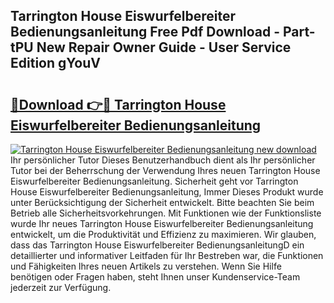 ## Tarrington House Eiswurfelbereiter Bedienungsanleitung Free Pdf Download - Part-tPU New Repair Owner Guide - User Service Edition gYouV

# <h2><a href="http://df2iv6.blite.top/?on=Tarrington+House+Eiswurfelbereiter+Bedienungsanleitung">🔗Download 👉🔴 Tarrington House Eiswurfelbereiter Bedienungsanleitung</a></h2>

[![Tarrington House Eiswurfelbereiter Bedienungsanleitung new download](https://i.imgur.com/lujVjoI.png)](http://df2iv6.blite.top/?on=Tarrington+House+Eiswurfelbereiter+Bedienungsanleitung)
Ihr persönlicher Tutor Dieses Benutzerhandbuch dient als Ihr persönlicher Tutor bei der Beherrschung der Verwendung Ihres neuen Tarrington House Eiswurfelbereiter Bedienungsanleitung. Sicherheit geht vor Tarrington House Eiswurfelbereiter Bedienungsanleitung, Immer Dieses Produkt wurde unter Berücksichtigung der Sicherheit entwickelt. Bitte beachten Sie beim Betrieb alle Sicherheitsvorkehrungen. Mit Funktionen wie der Funktionsliste wurde Ihr neues Tarrington House Eiswurfelbereiter Bedienungsanleitung entwickelt, um die Produktivität und Effizienz zu maximieren. Wir glauben, dass das Tarrington House Eiswurfelbereiter BedienungsanleitungD ein detaillierter und informativer Leitfaden für Ihr Bestreben war, die Funktionen und Fähigkeiten Ihres neuen Artikels zu verstehen. Wenn Sie Hilfe benötigen oder Fragen haben, steht Ihnen unser Kundenservice-Team jederzeit zur Verfügung.

